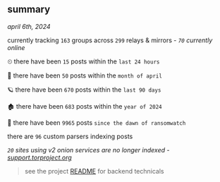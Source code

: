 
## summary
_april 6th, 2024_

currently tracking `163` groups across `299` relays & mirrors - _`70` currently online_

⏲ there have been `15` posts within the `last 24 hours`

🦈 there have been `50` posts within the `month of april`

🪐 there have been `670` posts within the `last 90 days`

🏚 there have been `683` posts within the `year of 2024`

🦕 there have been `9965` posts `since the dawn of ransomwatch`

there are `96` custom parsers indexing posts

_`20` sites using v2 onion services are no longer indexed - [support.torproject.org](https://support.torproject.org/onionservices/v2-deprecation/)_

> see the project [README](https://github.com/joshhighet/ransomwatch#ransomwatch--) for backend technicals

